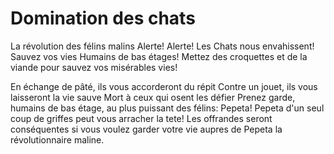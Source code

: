 # Domination des chats
La révolution des félins malins 
Alerte! Alerte! Les Chats nous envahissent!
Sauvez vos vies Humains de bas étages!
Mettez des croquettes et de la viande pour sauvez vos misérables vies!

En échange de pâté, ils vous accorderont du répit
Contre un jouet, ils vous laisseront la vie sauve
Mort à ceux qui osent les défier
Prenez garde, humains de bas étage, au plus puissant des félins: Pepeta! Pepeta d'un seul coup de griffes peut vous arracher la tete! Les offrandes seront conséquentes si vous voulez garder votre vie aupres de Pepeta la révolutionnaire maline.
